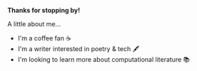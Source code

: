 **Thanks for stopping by!**

A little about me...
- I'm a coffee fan ☕
- I'm a writer interested in poetry & tech 🖋️
- I'm looking to learn more about computational literature 📚
